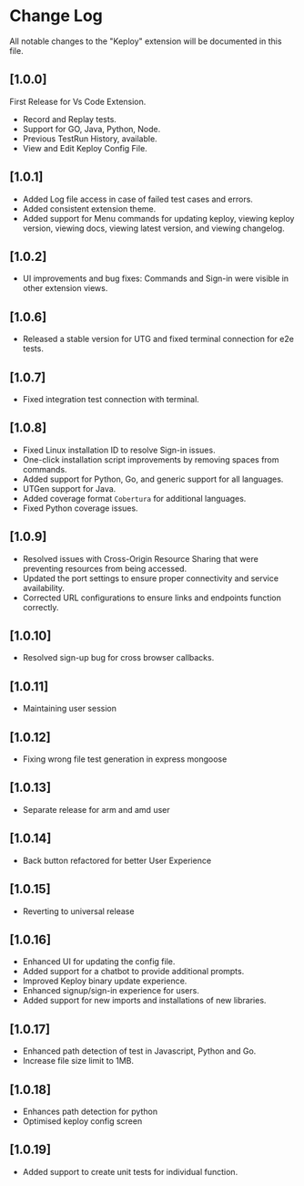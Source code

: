 # Change Log

All notable changes to the "Keploy" extension will be documented in this file.

## [1.0.0]

First Release for Vs Code Extension.

- Record and Replay tests.
- Support for GO, Java, Python, Node.
- Previous TestRun History, available.
- View and Edit Keploy Config File.

## [1.0.1]

- Added Log file access in case of failed test cases and errors.
- Added consistent extension theme.
- Added support for Menu commands for updating keploy, viewing keploy version, viewing docs, viewing latest version, and viewing changelog.

## [1.0.2]

- UI improvements and bug fixes: Commands and Sign-in were visible in other extension views.

## [1.0.6]

- Released a stable version for UTG and fixed terminal connection for e2e tests.

## [1.0.7]

- Fixed integration test connection with terminal.

## [1.0.8]

- Fixed Linux installation ID to resolve Sign-in issues.
- One-click installation script improvements by removing spaces from commands.
- Added support for Python, Go, and generic support for all languages.
- UTGen support for Java.
- Added coverage format `Cobertura` for additional languages.
- Fixed Python coverage issues.

## [1.0.9]

- Resolved issues with Cross-Origin Resource Sharing that were preventing resources from being accessed.
- Updated the port settings to ensure proper connectivity and service availability.
- Corrected URL configurations to ensure links and endpoints function correctly.

## [1.0.10]

- Resolved sign-up bug for cross browser callbacks.

## [1.0.11]

- Maintaining user session

## [1.0.12]

- Fixing wrong file test generation in express mongoose

## [1.0.13]

- Separate release for arm and amd user

## [1.0.14]

- Back button refactored for better User Experience

## [1.0.15]

- Reverting to universal release

## [1.0.16]
- Enhanced UI for updating the config file.
- Added support for a chatbot to provide additional prompts.
- Improved Keploy binary update experience.
- Enhanced signup/sign-in experience for users.
- Added support for new imports and installations of new libraries.

## [1.0.17]
- Enhanced path detection of test in Javascript, Python and Go.
- Increase file size limit to 1MB.

## [1.0.18]
- Enhances path detection for python
- Optimised keploy config screen

## [1.0.19]
- Added support to create unit tests for individual function. 
